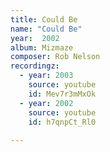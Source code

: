 ```yaml
---
title: Could Be
name: "Could Be"
year:  2002
album: Mizmaze
composer: Rob Nelson
recordingz:
  - year: 2003
    source: youtube
    id: Mev7r3mMxOk  
  - year: 2002
    source: youtube
    id: h7qnpCt_Rl0 
 
---
```


